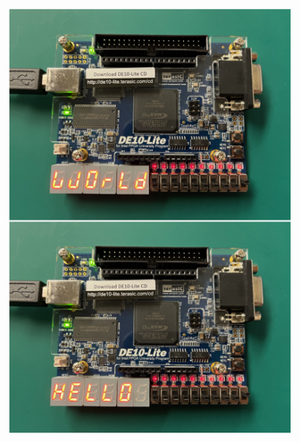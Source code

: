 <img src="Images/HelloSSD.jpeg" alt="Hello" width="600" />

<img src="Images/WorldSSD.jpeg" alt="World" width="600" />
